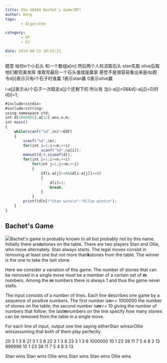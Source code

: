 ```yaml
---
title: UVa 10404 Bachet's Game(DP)
author: Deng
tags: 
       - Algorithm

category: 
       - DP
       - OJ

date: 2014-08-23 10:52:21
---
```

题意 给你n个小石头 和一个数组a[m] 然后两个人轮流取石头 stan先取 olive后取 他们都完美发挥 谁取完最后一个石头谁就是赢家 感觉不是很容易看出来是dp题 令d[i]表示只有i个石子时谁赢 1表示stan赢 0表示olive赢

i-a[j]表示从i个石子一次取走a[j]个还剩下的 所以有 当(i-a[j]>0&&d[i-a[j]]=0)时 d[i]=1;

```js 
#include<cstdio>  
#include<cstring>  
using namespace std;  
int d[1000005],a[12],ans,n,m;  
int main()  
{  
    while(scanf("%d",&n)!=EOF)  
    {  
        scanf("%d",&m);  
        for(int i=1;i<=m;++i)  
                scanf("%d",&a[i]);  
        memset(d,0,sizeof(d));  
        for(int i=1;i<=n;++i)  
            for(int j=1;j<=m;++j)  
            {  
                if(i-a[j]>=0&&d[i-a[j]]==0)  
                {  
                    d[i]=1;  
                    break;  
                }  
            }  
        printf(d[n]?"Stan wins\n":"Ollie wins\n");  
    }  
}
```

##

## Bachet's Game

![](../images/dge.org-external-104-p10404.jpg.png)Bachet's game is probably known to all but probably not by this name. Initially there are**n**stones on the table. There are two players Stan and Ollie, who move alternately. Stan always starts. The legal moves consist in removing at least one but not more than**k**stones from the table. The winner is the one to take the last stone.

Here we consider a variation of this game. The number of stones that can be removed in a single move must be a member of a certain set of **m** numbers. Among the **m** numbers there is always 1 and thus the game never stalls.

The input consists of a number of lines. Each line describes one game by a sequence of positive numbers. The first number is**n**<= 1000000 the number of stones on the table; the second number is**m**<= 10 giving the number of numbers that follow; the last**m**numbers on the line specify how many stones can be removed from the table in a single move.

For each line of input, output one line saying eitherStan winsorOllie winsassuming that both of them play perfectly.

20 3 1 3 8 21 3 1 3 8 22 3 1 3 8 23 3 1 3 8 1000000 10 1 23 38 11 7 5 4 8 3 13 999996 10 1 23 38 11 7 5 4 8 3 13

Stan wins Stan wins Ollie wins Stan wins Stan wins Ollie wins

﻿﻿